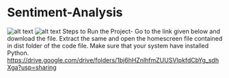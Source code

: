 # Sentiment-Analysis
![alt text](https://github.com/abdabdullah/Sentiment2/blob/main/Screenshot%20(17).png)
![alt text](https://github.com/abdabdullah/Sentiment2/blob/main/Screenshot%20(16).png)
Steps to Run the Project-
Go to the link given below and download the file.
Extract the same and open the homescreen file contained in dist folder of the code file.
Make sure that your system have installed Python.
https://drive.google.com/drive/folders/1bj6hHZnlhfmZUUSVIpkfdCbYg_sdhXga?usp=sharing
